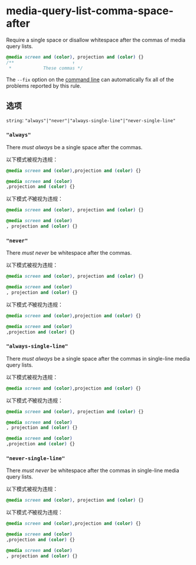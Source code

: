 # media-query-list-comma-space-after

Require a single space or disallow whitespace after the commas of media query lists.

```css
@media screen and (color), projection and (color) {}
/**                      ↑
 *            These commas */
```

The `--fix` option on the [command line](../../../docs/user-guide/cli.md#autofixing-errors) can automatically fix all of the problems reported by this rule.

## 选项

`string`: `"always"|"never"|"always-single-line"|"never-single-line"`

### `"always"`

There *must always* be a single space after the commas.

以下模式被视为违规：

```css
@media screen and (color),projection and (color) {}
```

```css
@media screen and (color)
,projection and (color) {}
```

以下模式*不*被视为违规：

```css
@media screen and (color), projection and (color) {}
```

```css
@media screen and (color)
, projection and (color) {}
```

### `"never"`

There *must never* be whitespace after the commas.

以下模式被视为违规：

```css
@media screen and (color), projection and (color) {}
```

```css
@media screen and (color)
, projection and (color) {}
```

以下模式*不*被视为违规：

```css
@media screen and (color),projection and (color) {}
```

```css
@media screen and (color)
,projection and (color) {}
```

### `"always-single-line"`

There *must always* be a single space after the commas in single-line media query lists.

以下模式被视为违规：

```css
@media screen and (color),projection and (color) {}
```

以下模式*不*被视为违规：

```css
@media screen and (color), projection and (color) {}
```

```css
@media screen and (color)
, projection and (color) {}
```

```css
@media screen and (color)
,projection and (color) {}
```

### `"never-single-line"`

There *must never* be whitespace after the commas in single-line media query lists.

以下模式被视为违规：

```css
@media screen and (color), projection and (color) {}
```

以下模式*不*被视为违规：

```css
@media screen and (color),projection and (color) {}
```

```css
@media screen and (color)
,projection and (color) {}
```

```css
@media screen and (color)
, projection and (color) {}
```
